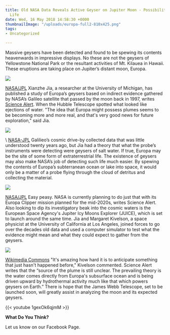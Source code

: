 ```yaml
---
title: Old NASA Data Reveals Active Geyser on Jupiter Moon - Possibility of Extraterrestrial
  Life
date: Wed, 16 May 2018 14:58:30 +0000
thumbnailImage: "/uploads/europa-full2-810x425.png"
tags:
- Uncategorized

---
```

Massive geysers have been detected and found to be spewing its contents heavenwards in impressive displays. No these are not the geysers of Yellowstone National Park or the resultant activities of Mt. Kilauea in Hawaii. These eruptions are taking place on Jupiter’s distant moon, Europa. 

![](http://newsattorneys.staging.wpengine.com/wp-content/uploads/2018/05/europa-from-galileo-spacecraft.jpg) 

[NASA/JPL](https://www.jpl.nasa.gov/spaceimages/details.php?id=pia19048) Xianzhe Jia, a researcher at the University of Michigan, has published a study of Europa’s geysers based on indirect evidence gathered by NASA’s Galileo satellite that passed by the moon back in 1997, writes [Science Alert](https://www.sciencealert.com/there-s-even-more-evidence-of-nasa-galileo-probe-giant-plumes-of-water-on-europa). When the Hubble Telescope spotted what looked like ejections of water. "The idea that Europa might possess plumes seems to be becoming more and more real, and that's very good news for future exploration," said Jia. 

![](http://newsattorneys.staging.wpengine.com/wp-content/uploads/2018/05/europa-galileo2.jpg)

\\ [NASA-JPL](https://www.jpl.nasa.gov/spaceimages/details.php?id=pia00459) Galilieo’s cosmic drive-by collected data that was little understood twenty years ago, but Jia had a theory that what the probe’s instruments were detecting were geysers of salt water. If true, Europa may be the site of some form of extraterrestrial life. The existence of geysers may also make NASA’s job of detecting such life much easier. By spewing the contents of Europa’s subterranean ocean or lake into space, it would only be a matter of a probe flying through the cloud of detritus and collecting the material. 

![](http://newsattorneys.staging.wpengine.com/wp-content/uploads/2018/05/europa-full2-1024x449.jpg) 

[NASA/JPL](https://www.jpl.nasa.gov/news/news.php?feature=6847) Easy peasy. NASA is currently planning to do just that with its Europa Clipper mission planned for the mid-2020s, writes Science Alert. Also looking to dip its investigatory beak into the cosmic waters is the European Space Agency's Jupiter Icy Moons Explorer (JUICE), which is set to launch around the same time. Jia and Margaret Kivelson, a space physicist at the University of California at Los Angeles, joined forces to go over the decades old data and used a computer simulator to test what the evidence might mean and what they could expect to gather from the geysers. 

![](http://newsattorneys.staging.wpengine.com/wp-content/uploads/2018/05/europa-geyser-artist-wiki-commons.jpg) 

[Wikimedia Commons](https://commons.wikimedia.org/wiki/File:Artist%27s_Concept_of_Europa_Water_Vapor_Plume.jpg) "It's amazing how hard it is to anticipate something that just hasn't happened before," Kivelson commented. Science Alert writes that the “source of the plume is still unclear. The prevailing theory is the water comes directly from Europa's subsurface ocean and is being driven upward by hydrothermal activity much like that which powers geysers on Earth.” There is hope that the James Webb Telescope, set to be launched soon, will greatly assist in analyzing the moon and its expected geysers. 

{{< youtube 1gexOk6qjmM >}}

**What Do You Think?** 

Let us know on our Facebook Page.
